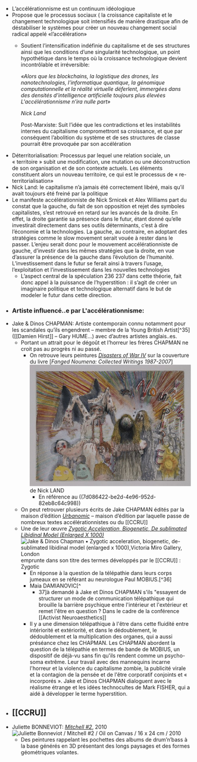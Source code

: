 - L’accélérationnisme est un continuum idéologique
- Propose que le processus sociaux ( la croissance capitaliste et le changement technologique soit intensifiés de manière drastique afin de déstabiliser le systèmes pour créer un nouveau changement social radical appelé «l’accélération»
	- Soutient l’intensification indéfinie du capitalisme et de ses structures ainsi que les conditions d’une singularité technologique, un point hypothétique dans le temps où la croissance technologique devient incontrôlable et irréversible:
	  
	  *«Alors que les blockchains, la logistique des drones, les nanotechnologies, l’informatique quantique, la génomique computationnelle et la réalité virtuelle déferlent, immergées dans des densités d’intelligence artificielle toujours plus élevées L'accélérationnisme n’ira nulle part»*
	  
	  *Nick Land*
	  
	  Post-Marxiste:  Suit l’idée que les contradictions et les instabilités internes du capitalisme compromettront sa croissance, et que par conséquent l’abolition du système et de ses structures de classe pourrait être provoquée par son accélération
- Déterritorialisation: Processus par lequel une relation sociale, un « territoire » subit une modification, une mutation ou une déconstruction de son organisation et de son contexte actuels. Les éléments constituent alors un nouveau territoire, ce qui est le processus de « re-territorialisation»
- Nick Land: le capitalisme n’a jamais été correctement libéré, mais qu’il avait toujours été freiné par la politique
- Le manifeste accélérationniste de Nick Srnicek et Alex Williams part du constat que la gauche, du fait de son opposition et rejet des symboles capitalistes, s’est retrouvé en retard sur les avancés de la droite. En effet, la droite garantie sa présence dans le futur, étant donné qu’elle investirait directement dans ses outils déterminants, c’est à dire l’économie et la technologies. La gauche, au contraire, en adoptant des stratégies comme le slow movement serait vouée à rester dans le passer. L’enjeu serait donc pour le mouvement accélérationniste de gauche, d’investir dans les mêmes stratégies que la droite, en vue d’assurer la présence de la gauche dans l’évolution de l’humanité. L’investissement dans le futur se ferait ainsi à travers l’usage, l’exploitation et l’investissement dans les nouvelles technologies
	- L’aspect central de la spéculation 236 237 dans cette théorie, fait donc appel à la puissance de l’hyperstition : il s’agit de créer un imaginaire politique et technologique alternatif dans le but de modeler le futur dans cette direction.
- ### Artiste influencé..e par L'accélérationnisme:
- Jake & Dinos CHAPMAN: Artiste contemporain connu notamment pour les scandales qu’ils engendrent – membre de la Young British Artist[^35] ([[Damien Hirst]] – Gary HUME...) avec d’autres artistes anglais..es.
	- Portant un attrait pour le dégoût et l’horreur les frères CHAPMAN ne croit pas au progrès ni au passé.
		- On retrouve leurs peintures [*Disasters of War IV*](https://jakeanddinoschapman.com/works/disasters-of-war-iv/)  sur la couverture du livre <a name="producttitle"></a><a name="title"></a>[*Fanged Noumena: Collected Writings 1987-2007*] ![image.png](../assets/image_1701088780911_0.png)  de Nick LAND
			- En référence au ((7d086422-be2d-4e96-952d-82eb8c64c998))
	- On peut retrouver plusieurs écrits de Jake CHAPMAN édités par la maison d’édition [*Urbanomic*](https://www.urbanomic.com/) – maison d’édition par laquelle passe de nombreux textes accélérationnistes ou du [[CCRU]]
	- Une de leur œuvre [*Zygotic Acceleration, Biogenetic, De sublimated Libidinal Model (Enlarged X 1000)*](https://jakeanddinoschapman.com/exhibitions/zygotic-acceleration-biogenetic-de-sublimated-libidinal-model-enlarged-x-1000victoria-miro-gallery-london/8243/) ![Jake & Dinos Chapman • Zygotic acceleration, biogenetic, de-sublimated  libidinal model (enlarged x 1000),Victoria Miro Gallery, London](https://s3.eu-west-2.amazonaws.com/media.jakeanddinoschapman.com/wp-content/uploads/8243-380x314.jpg)  emprunte dans son titre des termes développés par le [[CCRU]] : Zygotic
		- En réponse à la question de la télépathie dans leurs corps jumeaux en se référant au neurologue Paul MOBIUS.[^36]
		- Maia DAMIANOVIC[^
			- 37]à demandé à Jake et Dinos CHAPMAN s'ils "essayent de structurer un mode de communication télépathique qui brouille la barrière psychique entre l'intérieur et l'extérieur et remet l'être en question ? Dans le cadre de la conférence [[Activist Neuroaesthetics]]
		- Il y a une dimension télépathique à l'être dans cette fluidité entre intériorité et extériorité, et dans le dédoublement, le dédoublement et la multiplication des organes, qui a aussi préséance chez les CHAPMAN. Les CHAPMAN abordent la question de la télépathie en termes de bande de MOBIUS, un dispositif de déjà-vu sans fin qu'ils rendent comme un psycho-soma extrême. Leur travail avec des mannequins incarne l'horreur et la violence du capitalisme zombie, la publicité virale et la contagion de la pensée et de l'être corporatif conjoints et « incorporés ». Jake et Dinos CHAPMAN dialoguent avec le réalisme étrange et les idées technocultes de Mark FISHER, qui a aidé à développer le terme hyperstition.
- ## [[CCRU]]
- Juliette BONNEVIOT: [*Mitchell #2*](http://dismagazine.com/blog/73613/xpo-gallery-presents-les-oracles/), 2010 ![Juliette Bonneviot / Mitchell #2 / Oil on Canvas / 16 x 24 cm / 2010](http://dismagazine.com/uploads/2015/02/1-Juliette-Bonneviot-Mitchell-2-Oil-on-Canvas-16-x-24-cm-2014.jpg)
	- Des peintures rappelant les pochettes des albums de drum’n’bass à la base générés en 3D présentant des longs paysages et des formes géométriques volantes.
